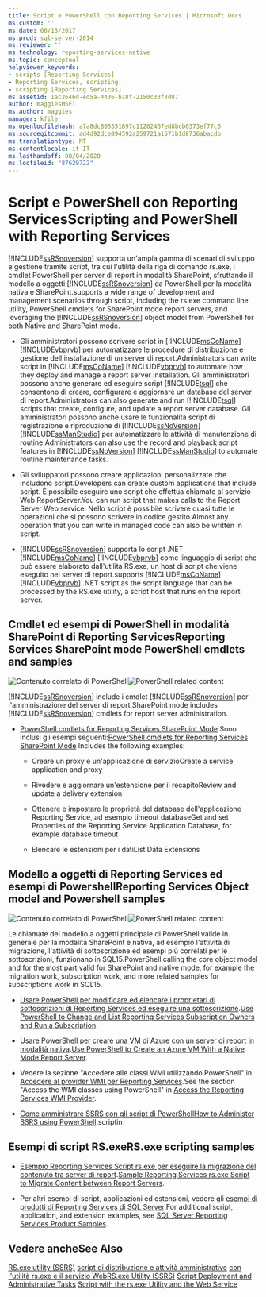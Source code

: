 ```yaml
---
title: Script e PowerShell con Reporting Services | Microsoft Docs
ms.custom: ''
ms.date: 06/13/2017
ms.prod: sql-server-2014
ms.reviewer: ''
ms.technology: reporting-services-native
ms.topic: conceptual
helpviewer_keywords:
- scripts [Reporting Services]
- Reporting Services, scripting
- scripting [Reporting Services]
ms.assetid: 1ac2646d-ed5a-4436-b18f-2150c33f3d87
author: maggiesMSFT
ms.author: maggies
manager: kfile
ms.openlocfilehash: a7a8dc805351897c11202467ed8bcb0373ef77c6
ms.sourcegitcommit: ad4d92dce894592a259721a1571b1d8736abacdb
ms.translationtype: MT
ms.contentlocale: it-IT
ms.lasthandoff: 08/04/2020
ms.locfileid: "87629722"
---
```

# <a name="scripting-and-powershell-with-reporting-services"></a><span data-ttu-id="cd4ea-102">Script e PowerShell con Reporting Services</span><span class="sxs-lookup"><span data-stu-id="cd4ea-102">Scripting and PowerShell with Reporting Services</span></span>
  [!INCLUDE[ssRSnoversion](../../../includes/ssrsnoversion-md.md)] <span data-ttu-id="cd4ea-103">supporta un'ampia gamma di scenari di sviluppo e gestione tramite script, tra cui l'utilità della riga di comando rs.exe, i cmdlet PowerShell per server di report in modalità SharePoint, sfruttando il modello a oggetti [!INCLUDE[ssRSnoversion](../../../includes/ssrsnoversion-md.md)] da PowerShell per la modalità nativa e SharePoint.</span><span class="sxs-lookup"><span data-stu-id="cd4ea-103">supports a wide range of development and management scenarios through script, including the rs.exe command line utility, PowerShell cmdlets for SharePoint mode report servers, and leveraging the [!INCLUDE[ssRSnoversion](../../../includes/ssrsnoversion-md.md)] object model from PowerShell for both Native and SharePoint mode.</span></span>

-   <span data-ttu-id="cd4ea-104">Gli amministratori possono scrivere script in [!INCLUDE[msCoName](../../../includes/msconame-md.md)] [!INCLUDE[vbprvb](../../../includes/vbprvb-md.md)] per automatizzare le procedure di distribuzione e gestione dell'installazione di un server di report.</span><span class="sxs-lookup"><span data-stu-id="cd4ea-104">Administrators can write script in [!INCLUDE[msCoName](../../../includes/msconame-md.md)] [!INCLUDE[vbprvb](../../../includes/vbprvb-md.md)] to automate how they deploy and manage a report server installation.</span></span> <span data-ttu-id="cd4ea-105">Gli amministratori possono anche generare ed eseguire script [!INCLUDE[tsql](../../includes/tsql-md.md)] che consentono di creare, configurare e aggiornare un database del server di report.</span><span class="sxs-lookup"><span data-stu-id="cd4ea-105">Administrators can also generate and run [!INCLUDE[tsql](../../includes/tsql-md.md)] scripts that create, configure, and update a report server database.</span></span> <span data-ttu-id="cd4ea-106">Gli amministratori possono anche usare le funzionalità script di registrazione e riproduzione di [!INCLUDE[ssNoVersion](../../includes/ssnoversion-md.md)] [!INCLUDE[ssManStudio](../../includes/ssmanstudio-md.md)] per automatizzare le attività di manutenzione di routine.</span><span class="sxs-lookup"><span data-stu-id="cd4ea-106">Administrators can also use the record and playback script features in [!INCLUDE[ssNoVersion](../../includes/ssnoversion-md.md)] [!INCLUDE[ssManStudio](../../includes/ssmanstudio-md.md)] to automate routine maintenance tasks.</span></span>

-   <span data-ttu-id="cd4ea-107">Gli sviluppatori possono creare applicazioni personalizzate che includono script.</span><span class="sxs-lookup"><span data-stu-id="cd4ea-107">Developers can create custom applications that include script.</span></span> <span data-ttu-id="cd4ea-108">È possibile eseguire uno script che effettua chiamate al servizio Web ReportServer.</span><span class="sxs-lookup"><span data-stu-id="cd4ea-108">You can run script that makes calls to the Report Server Web service.</span></span> <span data-ttu-id="cd4ea-109">Nello script è possibile scrivere quasi tutte le operazioni che si possono scrivere in codice gestito.</span><span class="sxs-lookup"><span data-stu-id="cd4ea-109">Almost any operation that you can write in managed code can also be written in script.</span></span>

-   [!INCLUDE[ssRSnoversion](../../../includes/ssrsnoversion-md.md)] <span data-ttu-id="cd4ea-110">supporta lo script .NET [!INCLUDE[msCoName](../../../includes/msconame-md.md)] [!INCLUDE[vbprvb](../../../includes/vbprvb-md.md)] come linguaggio di script che può essere elaborato dall'utilità RS.exe, un host di script che viene eseguito nel server di report.</span><span class="sxs-lookup"><span data-stu-id="cd4ea-110">supports [!INCLUDE[msCoName](../../../includes/msconame-md.md)] [!INCLUDE[vbprvb](../../../includes/vbprvb-md.md)] .NET script as the script language that can be processed by the RS.exe utility, a script host that runs on the report server.</span></span>

## <a name="reporting-services-sharepoint-mode-powershell-cmdlets-and-samples"></a><span data-ttu-id="cd4ea-111">Cmdlet ed esempi di PowerShell in modalità SharePoint di Reporting Services</span><span class="sxs-lookup"><span data-stu-id="cd4ea-111">Reporting Services SharePoint mode PowerShell cmdlets and samples</span></span>
 <span data-ttu-id="cd4ea-112">![Contenuto correlato di PowerShell](../media/rs-powershellicon.jpg "Contenuto correlato di PowerShell")</span><span class="sxs-lookup"><span data-stu-id="cd4ea-112">![PowerShell related content](../media/rs-powershellicon.jpg "PowerShell related content")</span></span>

 [!INCLUDE[ssRSnoversion](../../../includes/ssrsnoversion-md.md)] <span data-ttu-id="cd4ea-113">include i cmdlet [!INCLUDE[ssRSnoversion](../../../includes/ssrsnoversion-md.md)] per l'amministrazione del server di report.</span><span class="sxs-lookup"><span data-stu-id="cd4ea-113">SharePoint mode includes [!INCLUDE[ssRSnoversion](../../../includes/ssrsnoversion-md.md)] cmdlets for report server administration.</span></span>

-   <span data-ttu-id="cd4ea-114">[PowerShell cmdlets for Reporting Services SharePoint Mode](../powershell-cmdlets-for-reporting-services-sharepoint-mode.md) Sono inclusi gli esempi seguenti:</span><span class="sxs-lookup"><span data-stu-id="cd4ea-114">[PowerShell cmdlets for Reporting Services SharePoint Mode](../powershell-cmdlets-for-reporting-services-sharepoint-mode.md) Includes the following examples:</span></span>

    -   <span data-ttu-id="cd4ea-115">Creare un proxy e un'applicazione di servizio</span><span class="sxs-lookup"><span data-stu-id="cd4ea-115">Create a service application and proxy</span></span>

    -   <span data-ttu-id="cd4ea-116">Rivedere e aggiornare un'estensione per il recapito</span><span class="sxs-lookup"><span data-stu-id="cd4ea-116">Review and update a delivery extension</span></span>

    -   <span data-ttu-id="cd4ea-117">Ottenere e impostare le proprietà del database dell'applicazione Reporting Service, ad esempio timeout database</span><span class="sxs-lookup"><span data-stu-id="cd4ea-117">Get and set Properties of the Reporting Service Application Database, for example database timeout</span></span>

    -   <span data-ttu-id="cd4ea-118">Elencare le estensioni per i dati</span><span class="sxs-lookup"><span data-stu-id="cd4ea-118">List Data Extensions</span></span>

## <a name="reporting-services-object-model-and-powershell-samples"></a><span data-ttu-id="cd4ea-119">Modello a oggetti di Reporting Services ed esempi di Powershell</span><span class="sxs-lookup"><span data-stu-id="cd4ea-119">Reporting Services Object model and Powershell samples</span></span>
 <span data-ttu-id="cd4ea-120">![Contenuto correlato di PowerShell](../media/rs-powershellicon.jpg "Contenuto correlato di PowerShell")</span><span class="sxs-lookup"><span data-stu-id="cd4ea-120">![PowerShell related content](../media/rs-powershellicon.jpg "PowerShell related content")</span></span>

 <span data-ttu-id="cd4ea-121">Le chiamate del modello a oggetti principale di PowerShell valide in generale per la modalità SharePoint e nativa, ad esempio l'attività di migrazione, l'attività di sottoscrizione ed esempi più correlati per le sottoscrizioni, funzionano in SQL15.</span><span class="sxs-lookup"><span data-stu-id="cd4ea-121">PowerShell calling the core object model and for the most part valid for SharePoint and native mode, for example the migration work, subscription work, and more related samples for subscriptions work in SQL15.</span></span>

-   <span data-ttu-id="cd4ea-122">[Usare PowerShell per modificare ed elencare i proprietari di sottoscrizioni di Reporting Services ed eseguire una sottoscrizione](../subscriptions/manage-subscription-owners-and-run-subscription-powershell.md).</span><span class="sxs-lookup"><span data-stu-id="cd4ea-122">[Use PowerShell to Change and List Reporting Services Subscription Owners and Run a Subscription](../subscriptions/manage-subscription-owners-and-run-subscription-powershell.md).</span></span>

-   <span data-ttu-id="cd4ea-123">[Usare PowerShell per creare una VM di Azure con un server di report in modalità nativa](https://msdn.microsoft.com/library/azure/dn449661.aspx).</span><span class="sxs-lookup"><span data-stu-id="cd4ea-123">[Use PowerShell to Create an Azure VM With a Native Mode Report Server](https://msdn.microsoft.com/library/azure/dn449661.aspx).</span></span>

-   <span data-ttu-id="cd4ea-124">Vedere la sezione "Accedere alle classi WMI utilizzando PowerShell" in [Accedere al provider WMI per Reporting Services](access-the-reporting-services-wmi-provider.md).</span><span class="sxs-lookup"><span data-stu-id="cd4ea-124">See the section "Access the WMI classes using PowerShell" in [Access the Reporting Services WMI Provider](access-the-reporting-services-wmi-provider.md).</span></span>

-   <span data-ttu-id="cd4ea-125">[Come amministrare SSRS con gli script di PowerShell](https://www.sqlshack.com/how-to-administer-sql-server-reporting-services-ssrs-subscriptions-using-powershell/)</span><span class="sxs-lookup"><span data-stu-id="cd4ea-125">[How to Administer SSRS using PowerShell](https://www.sqlshack.com/how-to-administer-sql-server-reporting-services-ssrs-subscriptions-using-powershell/).scriptin</span></span>

## <a name="rsexe-scripting-samples"></a><span data-ttu-id="cd4ea-126">Esempi di script RS.exe</span><span class="sxs-lookup"><span data-stu-id="cd4ea-126">RS.exe scripting samples</span></span>

-   <span data-ttu-id="cd4ea-127">[Esempio Reporting Services Script rs.exe per eseguire la migrazione del contenuto tra server di report](sample-reporting-services-rs-exe-script-to-copy-content-between-report-servers.md).</span><span class="sxs-lookup"><span data-stu-id="cd4ea-127">[Sample Reporting Services rs.exe Script to Migrate Content between Report Servers](sample-reporting-services-rs-exe-script-to-copy-content-between-report-servers.md).</span></span>

-   <span data-ttu-id="cd4ea-128">Per altri esempi di script, applicazioni ed estensioni, vedere gli [esempi di prodotti di Reporting Services di SQL Server](https://go.microsoft.com/fwlink/?LinkId=177889).</span><span class="sxs-lookup"><span data-stu-id="cd4ea-128">For additional script, application, and extension examples, see [SQL Server Reporting Services Product Samples](https://go.microsoft.com/fwlink/?LinkId=177889).</span></span>

## <a name="see-also"></a><span data-ttu-id="cd4ea-129">Vedere anche</span><span class="sxs-lookup"><span data-stu-id="cd4ea-129">See Also</span></span>
 <span data-ttu-id="cd4ea-130">[RS.exe utility &#40;SSRS&#41;](rs-exe-utility-ssrs.md) [script di distribuzione e attività amministrative](script-deployment-and-administrative-tasks.md) [con l'utilità rs.exe e il servizio Web](script-with-the-rs-exe-utility-and-the-web-service.md)</span><span class="sxs-lookup"><span data-stu-id="cd4ea-130">[RS.exe Utility &#40;SSRS&#41;](rs-exe-utility-ssrs.md) [Script Deployment and Administrative Tasks](script-deployment-and-administrative-tasks.md) [Script with the rs.exe Utility and the Web Service](script-with-the-rs-exe-utility-and-the-web-service.md)</span></span>


